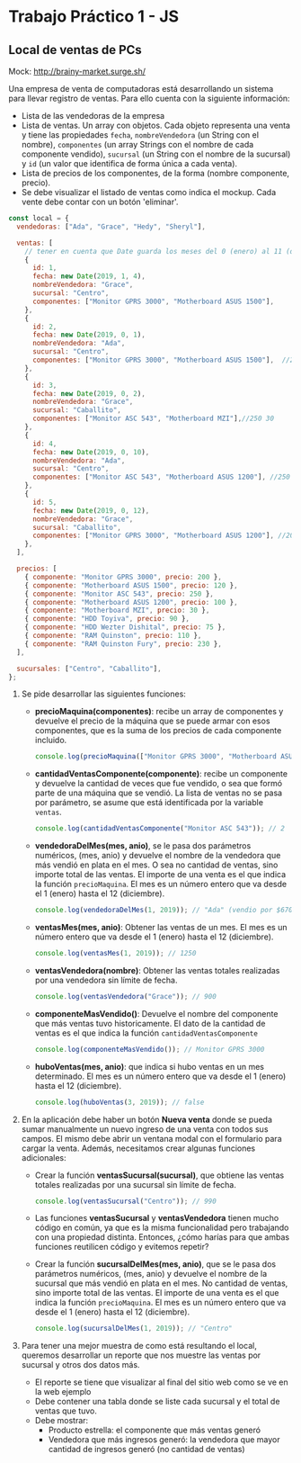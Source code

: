 # Trabajo Práctico 1 - JS

## Local de ventas de PCs

Mock: http://brainy-market.surge.sh/

Una empresa de venta de computadoras está desarrollando un sistema para llevar registro de ventas. Para ello cuenta con la siguiente información:

- Lista de las vendedoras de la empresa
- Lista de ventas. Un array con objetos. Cada objeto representa una venta y tiene las propiedades `fecha`, `nombreVendedora` (un String con el nombre), `componentes` (un array Strings con el nombre de cada componente vendido), `sucursal` (un String con el nombre de la sucursal) y `id` (un valor que identifica de forma única a cada venta).
- Lista de precios de los componentes, de la forma (nombre componente, precio).
- Se debe visualizar el listado de ventas como indica el mockup. Cada vente debe contar con un botón 'eliminar'.

```js
const local = {
  vendedoras: ["Ada", "Grace", "Hedy", "Sheryl"],

  ventas: [
    // tener en cuenta que Date guarda los meses del 0 (enero) al 11 (diciembre)
    {
      id: 1,
      fecha: new Date(2019, 1, 4),
      nombreVendedora: "Grace",
      sucursal: "Centro",
      componentes: ["Monitor GPRS 3000", "Motherboard ASUS 1500"],
    },
    {
      id: 2,
      fecha: new Date(2019, 0, 1),
      nombreVendedora: "Ada",
      sucursal: "Centro",
      componentes: ["Monitor GPRS 3000", "Motherboard ASUS 1500"],  //200 120
    },
    {
      id: 3,
      fecha: new Date(2019, 0, 2),
      nombreVendedora: "Grace",
      sucursal: "Caballito",
      componentes: ["Monitor ASC 543", "Motherboard MZI"],//250 30
    },
    {
      id: 4,
      fecha: new Date(2019, 0, 10),
      nombreVendedora: "Ada",
      sucursal: "Centro",
      componentes: ["Monitor ASC 543", "Motherboard ASUS 1200"], //250 100
    },
    {
      id: 5,
      fecha: new Date(2019, 0, 12),
      nombreVendedora: "Grace",
      sucursal: "Caballito",
      componentes: ["Monitor GPRS 3000", "Motherboard ASUS 1200"], //200 100
    },
  ],

  precios: [
    { componente: "Monitor GPRS 3000", precio: 200 },
    { componente: "Motherboard ASUS 1500", precio: 120 },
    { componente: "Monitor ASC 543", precio: 250 },
    { componente: "Motherboard ASUS 1200", precio: 100 },
    { componente: "Motherboard MZI", precio: 30 },
    { componente: "HDD Toyiva", precio: 90 },
    { componente: "HDD Wezter Dishital", precio: 75 },
    { componente: "RAM Quinston", precio: 110 },
    { componente: "RAM Quinston Fury", precio: 230 },
  ],

  sucursales: ["Centro", "Caballito"],
};
```

1. Se pide desarrollar las siguientes funciones:

   - **precioMaquina(componentes)**: recibe un array de componentes y devuelve el precio de la máquina que se puede armar con esos componentes, que es la suma de los precios de cada componente incluido.

     ```js
     console.log(precioMaquina(["Monitor GPRS 3000", "Motherboard ASUS 1500"])); // 320 ($200 del monitor + $120 del motherboard)
     ```

   - **cantidadVentasComponente(componente)**: recibe un componente y devuelve la cantidad de veces que fue vendido, o sea que formó parte de una máquina que se vendió. La lista de ventas no se pasa por parámetro, se asume que está identificada por la variable `ventas`.

     ```js
     console.log(cantidadVentasComponente("Monitor ASC 543")); // 2
     ```

   - **vendedoraDelMes(mes, anio)**, se le pasa dos parámetros numéricos, (mes, anio) y devuelve el nombre de la vendedora que más vendió en plata en el mes. O sea no cantidad de ventas, sino importe total de las ventas. El importe de una venta es el que indica la función `precioMaquina`. El mes es un número entero que va desde el 1 (enero) hasta el 12 (diciembre).

     ```js
     console.log(vendedoraDelMes(1, 2019)); // "Ada" (vendio por $670, una máquina de $320 y otra de $350)
     ```

   - **ventasMes(mes, anio)**: Obtener las ventas de un mes. El mes es un número entero que va desde el 1 (enero) hasta el 12 (diciembre).

     ```js
     console.log(ventasMes(1, 2019)); // 1250
     ```

   - **ventasVendedora(nombre)**: Obtener las ventas totales realizadas por una vendedora sin límite de fecha.

     ```js
     console.log(ventasVendedora("Grace")); // 900
     ```

   - **componenteMasVendido()**: Devuelve el nombre del componente que más ventas tuvo historicamente. El dato de la cantidad de ventas es el que indica la función `cantidadVentasComponente`

     ```js
     console.log(componenteMasVendido()); // Monitor GPRS 3000
     ```

   - **huboVentas(mes, anio)**: que indica si hubo ventas en un mes determinado. El mes es un número entero que va desde el 1 (enero) hasta el 12 (diciembre).
     ```js
     console.log(huboVentas(3, 2019)); // false
     ```

2. En la aplicación debe haber un botón **Nueva venta** donde se pueda sumar manualmente un nuevo ingreso de una venta con todos sus campos. El mismo debe abrir un ventana modal con el formulario para cargar la venta. Además, necesitamos crear algunas funciones adicionales:

   - Crear la función **ventasSucursal(sucursal)**, que obtiene las ventas totales realizadas por una sucursal sin límite de fecha.

     ```js
     console.log(ventasSucursal("Centro")); // 990
     ```

   - Las funciones **ventasSucursal** y **ventasVendedora** tienen mucho código en común, ya que es la misma funcionalidad pero trabajando con una propiedad distinta. Entonces, ¿cómo harías para que ambas funciones reutilicen código y evitemos repetir?

   - Crear la función **sucursalDelMes(mes, anio)**, que se le pasa dos parámetros numéricos, (mes, anio) y devuelve el nombre de la sucursal que más vendió en plata en el mes. No cantidad de ventas, sino importe total de las ventas. El importe de una venta es el que indica la función `precioMaquina`. El mes es un número entero que va desde el 1 (enero) hasta el 12 (diciembre).
     ```js
     console.log(sucursalDelMes(1, 2019)); // "Centro"
     ```

3. Para tener una mejor muestra de como está resultando el local, queremos desarrollar un reporte que nos muestre las ventas por sucursal y otros dos datos más.
   - El reporte se tiene que visualizar al final del sitio web como se ve en la web ejemplo
   - Debe contener una tabla donde se liste cada sucursal y el total de ventas que tuvo.
   - Debe mostrar:
     - Producto estrella: el componente que más ventas generó
     - Vendedora que más ingresos generó: la vendedora que mayor cantidad de ingresos generó (no cantidad de ventas)
